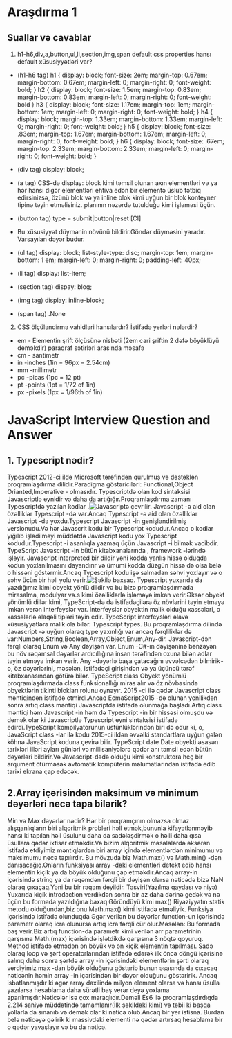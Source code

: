 # Araşdırma 1

## Suallar və cavablar

1. h1-h6,div,a,button,ul,li,section,img,span default css properties hansı default xüsusiyyətləri var?

- (h1-h6 tag) h1 {
  display: block;
  font-size: 2em;
  margin-top: 0.67em;
  margin-bottom: 0.67em;
  margin-left: 0;
  margin-right: 0;
  font-weight: bold;
  }
  h2 {
  display: block;
  font-size: 1.5em;
  margin-top: 0.83em;
  margin-bottom: 0.83em;
  margin-left: 0;
  margin-right: 0;
  font-weight: bold
  }
  h3 {
  display: block;
  font-size: 1.17em;
  margin-top: 1em;
  margin-bottom: 1em;
  margin-left: 0;
  margin-right: 0;
  font-weight: bold;
  }
  h4 {
  display: block;
  margin-top: 1.33em;
  margin-bottom: 1.33em;
  margin-left: 0;
  margin-right: 0;
  font-weight: bold;
  }
  h5 {
  display: block;
  font-size: .83em;
  margin-top: 1.67em;
  margin-bottom: 1.67em;
  margin-left: 0;
  margin-right: 0;
  font-weight: bold;
  }
  h6 {
  display: block;
  font-size: .67em;
  margin-top: 2.33em;
  margin-bottom: 2.33em;
  margin-left: 0;
  margin-right: 0;
  font-weight: bold;
  }
- (div tag) display: block;

- (a tag) CSS-də display: block kimi təmsil olunan axın elementləri və ya hər hansı digər elementləri ehtiva edən bir <a> elementə üslub tətbiq edirsinizsə, <a> özünü blok və ya inline blok kimi uyğun bir blok konteyner tipinə təyin etməlisiniz. planının nəzərdə tutulduğu kimi işləməsi üçün.

- (button tag) type = submit|button|reset [CI]
- Bu xüsusiyyət düymənin növünü bildirir.Göndər düyməsini yaradır. Varsayılan dəyər budur.

- (ul tag) display: block;
  list-style-type: disc;
  margin-top: 1em;
  margin-bottom: 1 em;
  margin-left: 0;
  margin-right: 0;
  padding-left: 40px;

- (li tag) display: list-item;

- (section tag) dispay: blog;

- (img tag) display: inline-block;

- (span tag) .None

2.  CSS ölçüləndirmə vahidləri hansılardır? İstifadə yerləri nələrdir?

- em - Elementin şrift ölçüsünə nisbəti (2em cari şriftin 2 dəfə böyüklüyü deməkdir) paraqraf sətirləri arasında məsafə
- cm - santimetr
- in -inches (1in = 96px = 2.54cm)
- mm -millimetr
- pc -picas (1pc = 12 pt)
- pt -points (1pt = 1/72 of 1in)
- px -pixels (1px = 1/96th of 1in)

# JavaScript Interview Question and Answer

## 1. Typescript nədir?

Typescript 2012-ci ildə Microsoft tərəfindən qurulmuş və dəstəklən proqramlaşdırma dilidir.Paradigma göstəriciləri: Functional,Object Orianted,Imperative - olmasıdır.
Typescriptdə olan kod sintaksisi Javascriptlə eynidir və daha da artığığır.Proqramlaşdırma zamanı Typescriptdə yazılan kodlar .![Javascriptə çevrilir](https://www.tnado.com/includes/medias/2018/11/tnado-seo-cms-blog-typescript-javascript.png).
Javascript -ə aid olan özəlliklər Typescript -də var.Ancaq Typescript -ə aid olan özəlliklər Javascript -də yoxdu.Typescript Javascript -in genişləndirilmiş versionudu.Və hər Javascrit kodu bir Typescript kodudur.Ancaq o kodlar yığılıb işlədilməyi müddətdə Javascript kodu yox Typescript kodudur.Typescript -i asanlıqla yazmaq üçün Javascript -i bilmək vacibdir.
TypeScript Javascript -in bütün kitabxanalarında , framework -lərində işləyir.
Javascript interpreted bir dildir yəni kodda yanlış hissə olduqda kodun yoxlanılmasını dayandırır və ümumi kodda düzgün hissə də olsa belə o hissəni göstərmir.Ancaq Typescript kodu işə salmadan səhvi yoxlayır və o səhv üçün bir həll yolu verir.![Şəkilə baxsaq](https://i.stack.imgur.com/j0LJT.png).
Typescript yuxarıda da yazdığımız kimi obyekt yönlü dildir və bu bizə proqramlaşdırmada mirasalma, modulyar və.s kimi özəlliklərlə işləməyə imkan verir.Əksər obyekt yönümlü dillər kimi, TypeScript-də də istifadəçilərə öz növlərini təyin etməyə imkan verən interfeyslər var. İnterfeyslər obyektin malik olduğu xassələri, o xassələrlə əlaqəli tipləri təyin edir. TypeScript interfeysləri əlavə xüsusiyyətlərə malik ola bilər.
Typescript types.
Bu proqramlaşdırma dilində Javascript -ə uyğun olaraq type yaxınlığı var ancaq fərqliliklər də var:Numbers,String,Boolean,Array,Object,Enum,Any-dir.
Javascript-dən fərqli olaraq Enum və Any dəyişən var.
Enum -C#-ın dəyişəninə bənzəyən bu növ rəqəmsal dəyərlər ardıcıllığına insan tərəfindən oxuna bilən adlar təyin etməyə imkan verir.
Any -dəyərlə başa çatacağını əvvəlcədən bilmirik - o, öz dəyərlərini, məsələn, istifadəçi girişindən və ya üçüncü tərəf kitabxanasından götürə bilər.
TypeScript class
Obyekt yönümlü proqramlaşdırmada class funksionallığı miras alır və öz növbəsində obyektlərin tikinti blokları rolunu oynayır. 2015 -ci ilə qədər Javascript class məntiqindən istifadə etmirdi.Ancaq EcmaScript2015 -də olunan yenilikdən sonra artıq class məntiqi Javascriptdə istifadə olunmağa başladı.Artıq class məntiqi həm Javascript -in həm də Typescript -in bir hissəsi olmuşdu və demək olar ki Javascriptlə Typescript eyni sintaksisi istifadə edirdi.TypeScript kompilyatorunun üstünlüklərindən biri də odur ki, o, JavaScript class -lar ilə kodu 2015-ci ildən əvvəlki standartlara uyğun gələn köhnə JavaScript koduna çevirə bilir.
TypeScript date
Date obyekti əsasən tarixləri illəri ayları günləri və millisaniyələrə qədər anı təmsil edən bütün dəyərləri bildirir.Və Javascript-dədə olduğu kimi konstruktora heç bir arqument ötürməsək avtomatik kompüterin məlumatlarından istifadə edib tarixi ekrana çap edəcək.

## 2.Array içərisindən maksimum və minimum dəyərləri necə tapa bilərik?

Min və Max dəyərlər nədir?
Hər bir proqramçının olmazsa olmaz alışqanlıqların biri alqoritmik probleri həll etmək,bununla kifayətlənməyib hansı ki tapılan həll üsulunu daha da sadələşdirmək o həlli daha qısa üsullara qədər ixtisar etməkdir.Və bizim alqoritmik məsələlərdə əksərən istifadə etdiyimiz məntiqlərdən biri array içində elementlərdən minimumu və maksimumu necə tapılırdır.
Bu mövzuda biz Math.max() və Math.min() -dən danışacağıq.Onların funksiyası array -dəki elementləri detekt edib hansı elementin kiçik ya da böyük olduğunu çap etməkdir.Ancaq array-in içərisində string ya da rəqəmdən fərqli bir dəyişən olarsa nəticədə bizə NaN olaraq çıxaçaq.Yəni bu bir rəqəm deyildir.
Təsviri(Yazılma qaydası və niyə)
Yuxarıda kiçik introdaction verdikdən sonra bir az daha dərinə gedək və nə üçün bu formada yazıldığına baxaq.Göründüyü kimi max() Riyaziyyatın statik metodu olduğundan,biz onu Math.max() kimi istifadə etməliyik.
Funksiya içərisində istifadə olunduqda
Əgər verilən bu dəyərlər function-un içərisində parametr olaraq icra olunursa artıq icra fərqli cür olur.Məsələn:
Bu formada baş verir.Biz artıq function-da parametr kimi verilən arr parametrinin qarşısına Math.(max) içərisində işlətdikdə qarşısına 3 nöqtə qoyuruq.
Method istifadə etmədən ən böyük və ən kiçik elementin tapılması.
Sadə olaraq loop və şərt operatorlarından istifadə edərək ilk öncə döngü içərisinə salırıq daha sonra şərtdə array -in içərisindəki elementlərin şərti olaraq verdiyimiz max -dan böyük olduğunu göstərib bunun əsasında da çıxacaq nəticənin həmin array -in içərisindən bir dəyər olduğunu göstəririk.
Ancaq isbatlanmışdır ki əgər array daxilində milyon element olarsa və hansı üsulla yazılarsa hesablama daha sürətli baş verər deyə yoxlama aparılmışdır.Nəticələr isə çox maraqlıdır.Deməli Es6 ilə proqramlaşdırdıqda 2.214 saniyə müddətində tamamlanır(İlk şəkildəki kimi) və təbii ki başqa yollarla da sınanıb və demək olar ki nəticə olub.Ancaq bir yer istisna.
Burdan belə nəticəyə gəlirik ki massivdəki elementi nə qədər artırsaq hesablama bir o qədər yavaşlayır və bu da nəticə.
